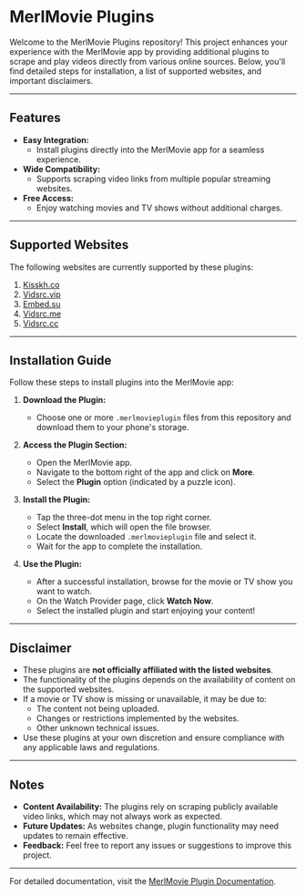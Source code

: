 # MerlMovie Plugins

Welcome to the MerlMovie Plugins repository! This project enhances your experience with the MerlMovie app by providing additional plugins to scrape and play videos directly from various online sources. Below, you'll find detailed steps for installation, a list of supported websites, and important disclaimers.

---

## Features

- **Easy Integration:**
  - Install plugins directly into the MerlMovie app for a seamless experience.
- **Wide Compatibility:**
  - Supports scraping video links from multiple popular streaming websites.
- **Free Access:**
  - Enjoy watching movies and TV shows without additional charges.

---

## Supported Websites

The following websites are currently supported by these plugins:

1. [Kisskh.co](https://kisskh.co)
2. [Vidsrc.vip](https://vidsrc.vip)
3. [Embed.su](https://embed.su)
4. [Vidsrc.me](https://vidsrc.me)
5. [Vidsrc.cc](https://vidsrc.cc)

---

## Installation Guide

Follow these steps to install plugins into the MerlMovie app:

1. **Download the Plugin:**
   - Choose one or more `.merlmovieplugin` files from this repository and download them to your phone's storage.

2. **Access the Plugin Section:**
   - Open the MerlMovie app.
   - Navigate to the bottom right of the app and click on **More**.
   - Select the **Plugin** option (indicated by a puzzle icon).

3. **Install the Plugin:**
   - Tap the three-dot menu in the top right corner.
   - Select **Install**, which will open the file browser.
   - Locate the downloaded `.merlmovieplugin` file and select it.
   - Wait for the app to complete the installation.

4. **Use the Plugin:**
   - After a successful installation, browse for the movie or TV show you want to watch.
   - On the Watch Provider page, click **Watch Now**.
   - Select the installed plugin and start enjoying your content!

---

## Disclaimer

- These plugins are **not officially affiliated with the listed websites**.
- The functionality of the plugins depends on the availability of content on the supported websites.
- If a movie or TV show is missing or unavailable, it may be due to:
  - The content not being uploaded.
  - Changes or restrictions implemented by the websites.
  - Other unknown technical issues.
- Use these plugins at your own discretion and ensure compliance with any applicable laws and regulations.

---

## Notes

- **Content Availability:** The plugins rely on scraping publicly available video links, which may not always work as expected.
- **Future Updates:** As websites change, plugin functionality may need updates to remain effective.
- **Feedback:** Feel free to report any issues or suggestions to improve this project.

---

For detailed documentation, visit the [MerlMovie Plugin Documentation](https://merlmovie.org/docs/plugin).

